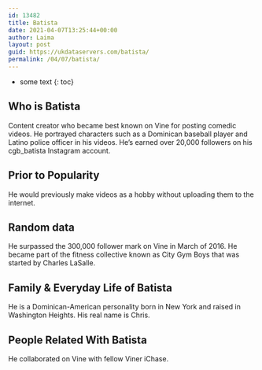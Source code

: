 ```yaml
---
id: 13482
title: Batista
date: 2021-04-07T13:25:44+00:00
author: Laima
layout: post
guid: https://ukdataservers.com/batista/
permalink: /04/07/batista/
---
```


* some text
{: toc}


## Who is Batista
                  
                  
                  
Content creator who became best known on Vine for posting comedic videos. He portrayed characters such as a Dominican baseball player and Latino police officer in his videos. He&#8217;s earned over 20,000 followers on his cgb_batista Instagram account. 
                  
              
            
              
            
                
                
                
## Prior to Popularity
                  
                  
                  
He would previously make videos as a hobby without uploading them to the internet.
                  
              
            
              
            
                
                
                
## Random data
                  
                  
                  
He surpassed the 300,000 follower mark on Vine in March of 2016. He became part of the fitness collective known as City Gym Boys that was started by Charles LaSalle.
                  
              
            
              
            
                
                
                
## Family & Everyday Life of Batista
                  
                  
                  
He is a Dominican-American personality born in New York and raised in Washington Heights. His real name is Chris.
                  
              
            
              
            
                
                
                
## People Related With Batista
                  
                  
                  
He collaborated on Vine with fellow Viner iChase.
                  
              
            
              
            
                
              
            
              
              
            
            
              
            
          
          
          